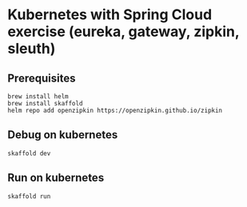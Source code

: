 # Kubernetes with Spring Cloud exercise (eureka, gateway, zipkin, sleuth) 
## Prerequisites
```
brew install helm
brew install skaffold
helm repo add openzipkin https://openzipkin.github.io/zipkin
```
## Debug on kubernetes
```shell
skaffold dev
```
## Run on kubernetes
```shell
skaffold run
```
